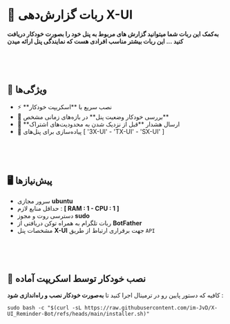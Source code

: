 # 🚀 ربات گزارش‌دهی X-UI

**به‌کمک این ربات شما میتوانید گزارش های مربوط به پنل‌ خود را بصورت خودکار دریافت کنید ...
این ربات بیشتر مناسب افرادی هست که نمایندگی پنل ارائه میدن**

‌

‌
## 📌 ویژگی‌ها

- ⚡ **نصب سریع با **اسکریپت خودکار
- 🔄 بررسی خودکار وضعیت پنل** در بازه‌های زمانی مشخص**
- 📢 **ارسال هشدار **قبل از نزدیک شدن به محدودیت‌های اشتراک
- 🔰 پیاده‌سازی برای پنل‌های [ '3X-UI' - 'TX-UI' - 'SX-UI' ] 

‌

‌
## 🖥️ پیش‌نیازها

- سرور مجازی **ubuntu**
- حداقل منابع لازم : **[ RAM : 1 - CPU : 1 ]**
- دسترسی روت و مجوز **sudo**
- ربات تلگرام به همراه توکن دریافتی از **BotFather**
- مشخصات پنل **X-UI** جهت برقراری ارتباط از طریق `API`

‌

‌
## 🔧 نصب خودکار توسط اسکریپت آماده

کافیه که دستور پایین رو در ترمینال اجرا کنید تا **به‌صورت خودکار نصب و راه‌اندازی شود** :

```
sudo bash -c "$(curl -sL https://raw.githubusercontent.com/im-JvD/X-UI_Reminder-Bot/refs/heads/main/installer.sh)"
```
‌
‌
